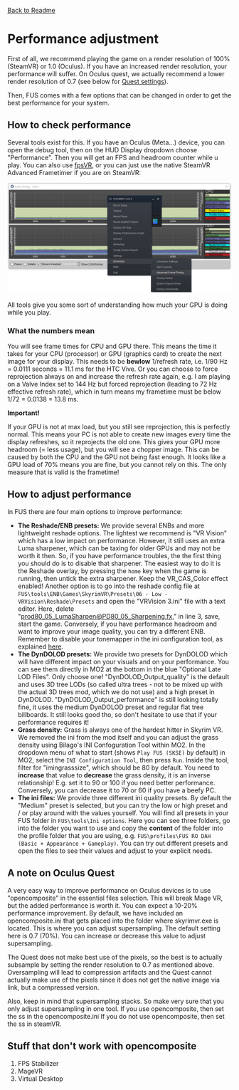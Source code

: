 [Back to Readme](https://github.com/Kvitekvist/FUS/blob/main/README.md)

# Performance adjustment

First of all, we recommend playing the game on a render resolution of 100% (SteamVR) or 1.0 (Oculus). If you have an increased render resolution, your performance will suffer. On Oculus quest, we actually recommend a lower render resolution of 0.7 (see below for [Quest settings](#a-note-on-oculus-quest)).

Then, FUS comes with a few options that can be changed in order to get the best performance for your system.

## How to check performance

Several tools exist for this. If you have an Oculus (Meta...) device, you can open the debug tool, then on the HUD Display dropdown choose "Performance". Then you will get an FPS and headroom counter while u play. You can also use [fpsVR](https://store.steampowered.com/app/908520/fpsVR/), or you can just use the native SteamVR Advanced Frametimer if you are on SteamVR:

![Frametimer](https://github.com/Kvitekvist/FUS/blob/main/images/frametimer.png)

All tools give you some sort of understanding how much your GPU is doing while you play.

### What the numbers mean

You will see frame times for CPU and GPU there. This means the time it takes for your CPU (processor) or GPU (graphics card) to create the next image for your display. This needs to be **bewlow** 1/refresh rate, i.e. 1/90 Hz = 0.0111 seconds = 11.1 ms for the HTC Vive. Or you can choose to force reprojection always on and increase the refresh rate again, e.g. I am playing on a Valve Index set to 144 Hz but forced reprojection (leading to 72 Hz effective refresh rate), which in turn means my frametime must be below 1/72 = 0.0138 = 13.8 ms.

**Important!** 

If your GPU is not at max load, but you still see reprojection, this is perfectly normal. This means your PC is not able to create new images every time the display refreshes, so it reprojects the old one. This gives your GPU more headroom (= less usage), but you will see a chopper image. This can be caused by both the CPU and the GPU not being fast enough. It looks like a GPU load of 70% means you are fine, but you cannot rely on this. The only measure that is valid is the frametime! 

## How to adjust performance

In FUS there are four main options to improve performance:

* **The Reshade/ENB presets:** We provide several ENBs and more lightweight reshade options. The lightest we recommend is "VR Vision" which has a low impact on performance. However, it still uses an extra Luma sharpener, which can be taxing for older GPUs and may not be worth it then. So, if you have performance troubles, the the first thing you should do is to disable that sharpener. The easiest way to do it is the Reshade overlay, by pressing the `home` key when the game is running, then untick the extra sharpener. Keep the VR_CAS_Color effect enabled! Another option is to go into the reshade config file at `FUS\tools\ENB\Games\SkyrimVR\Presets\06 - Low - VRVision\Reshade\Presets` and open the "VRVision 3.ini" file with a text editor. Here, delete "prod80_05_LumaSharpen@PD80_05_Sharpening.fx," in line 3, save, start the game. Conversely, if you have performance headroom and want to improve your image quality, you can try a different ENB. Remember to disable your tonemapper in the ini configuration tool, as explained [here](https://github.com/Kvitekvist/FUS/wiki/Choose-ENB-or-Reshade).
* **The DynDOLOD presets:** We provide two presets for DynDOLOD which will have different impact on your visuals and on your performance. You can see them directly in MO2 at the bottom in the blue "Optional Late LOD Files". Only choose one! "DynDOLOD_Output_quality" is the default and uses 3D tree LODs (so called ultra trees - not to be mixed up with the actual 3D trees mod, which we do not use) and a high preset in DynDOLOD. "DynDOLOD_Output_performance" is still looking totally fine, it uses the medium DynDOLOD preset and regular flat tree billboards. It still looks good tho, so don't hesitate to use that if your performance requires it!
* **Grass density:** Grass is always one of the hardest hitter in Skyrim VR. We removed the ini from the mod itself and you can adjust the grass density using Bilago's INI Confoguration Tool within MO2. In the dropdown menu of what to start (shows `Play FUS (SKSE)` by default) in MO2, select the `INI Configuration Tool`, then press `Run`. Inside the tool, filter for "imingrasssize", which should be 80 by default. You need to **increase** that value to **decrease** the grass density, it is an inverse relationship! E.g. set it to 90 or 100 if you need better performance. Conversely, you can decrease it to 70 or 60 if you have a beefy PC.
* **The ini files:** We provide three different ini quality presets. By default the "Medium" preset is selected, but you can try the low or high preset and / or play around with the values yourself. You will find all presets in your FUS folder in `FUS\tools\Ini options`. Here you can see three folders, go into the folder you want to use and copy the **content** of the folder into the profile folder that you are using, e.g. `FUS\profiles\FUS RO DAH (Basic + Appearance + Gameplay)`. You can try out different presets and open the files to see their values and adjust to your explicit needs.

## A note on Oculus Quest

A very easy way to improve performance on Oculus devices is to use "opencomposite" in the essential files selection. This will break Mage VR, but the added performance is worth it. You can expect a 10-20% performance improvement. By default, we have included an opencomposite.ini that gets placed into the folder where skyrimvr.exe is located. This is where you can adjust supersampling. The default setting here is 0.7 (70%). You can increase or decrease this value to adjust supersampling.

The Quest does not make best use of the pixels, so the best is to actually subsample by setting the render resolution to 0.7 as mentioned above. Oversampling will lead to compression artifacts and the Quest cannot actually make use of the pixels since it does not get the native image via link, but a compressed version.

Also, keep in mind that supersampling stacks. So make very sure that you only adjust supersampling in one tool.
If you use opencomposite, then set the ss in the opencomposite.ini
If you do not use opencomposite, then set the ss in steamVR.

## Stuff that don't work with opencomposite
1. FPS Stabilizer
2. MageVR
3. Virtual Desktop